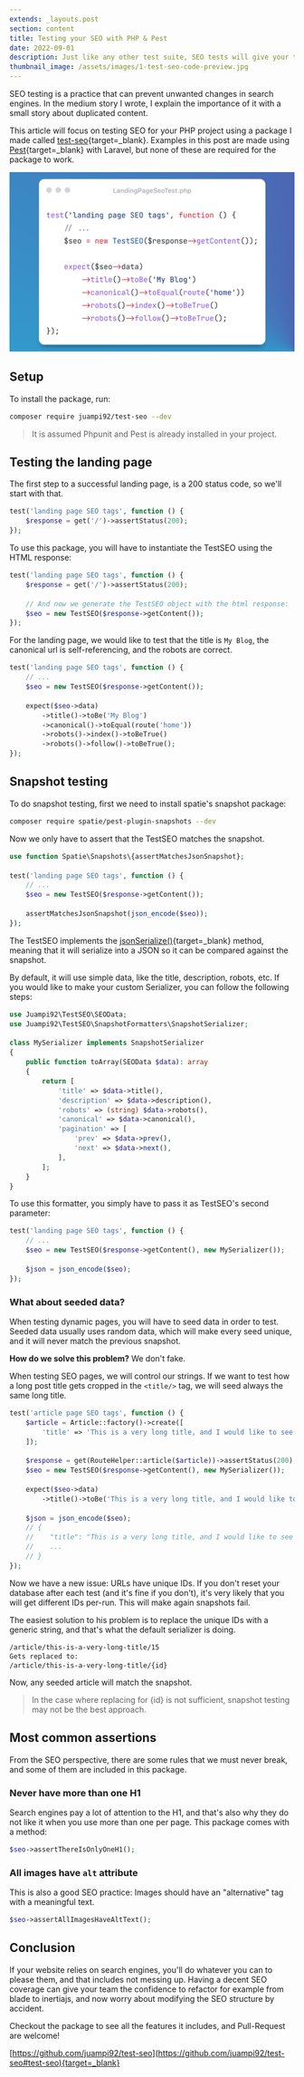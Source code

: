 ```yaml
---
extends: _layouts.post
section: content
title: Testing your SEO with PHP & Pest
date: 2022-09-01
description: Just like any other test suite, SEO tests will give your team confidence in your HTML structure and will prevent expensive mistakes.
thumbnail_image: /assets/images/1-test-seo-code-preview.jpg
---
```


SEO testing is a practice that can prevent unwanted changes in search engines.
In the medium story I wrote, I explain the importance of it with a small story about duplicated content.

This article will focus on testing SEO for your PHP project using a package I made called [test-seo](https://github.com/juampi92/test-seo){target=_blank}.
Examples in this post are made using [Pest](https://pestphp.com/){target=_blank} with Laravel, but none of these are required for the package to work.

![TestSEO Code Preview](/assets/images/1-test-seo-code-preview.jpg)

## Setup

To install the package, run:

```bash
composer require juampi92/test-seo --dev
```

> It is assumed Phpunit and Pest is already installed in your project.

## Testing the landing page

The first step to a successful landing page, is a 200 status code, so we'll start with that.

```php
test('landing page SEO tags', function () {
    $response = get('/')->assertStatus(200);
});
```

To use this package, you will have to instantiate the TestSEO using the HTML response:

```php
test('landing page SEO tags', function () {
    $response = get('/')->assertStatus(200);

    // And now we generate the TestSEO object with the html response:
    $seo = new TestSEO($response->getContent());
});
```

For the landing page, we would like to test that the title is `My Blog`, the canonical url is self-referencing, and the robots are correct.

```php
test('landing page SEO tags', function () {
    // ...
    $seo = new TestSEO($response->getContent());
    
    expect($seo->data)
        ->title()->toBe('My Blog')
        ->canonical()->toEqual(route('home'))
        ->robots()->index()->toBeTrue()
        ->robots()->follow()->toBeTrue();
});
```

## Snapshot testing

To do snapshot testing, first we need to install spatie's snapshot package:

```bash
composer require spatie/pest-plugin-snapshots --dev
```

Now we only have to assert that the TestSEO matches the snapshot.

```php
use function Spatie\Snapshots\{assertMatchesJsonSnapshot};

test('landing page SEO tags', function () {
    // ...
    $seo = new TestSEO($response->getContent());
    
    assertMatchesJsonSnapshot(json_encode($seo));
});
```

The TestSEO implements the [jsonSerialize()](https://www.php.net/manual/en/jsonserializable.jsonserialize.php){target=_blank} method, meaning that it will serialize into a JSON so it can be compared against the snapshot.

By default, it will use simple data, like the title, description, robots, etc. If you would like to make your custom Serializer, you can follow the following steps:

```php
use Juampi92\TestSEO\SEOData;
use Juampi92\TestSEO\SnapshotFormatters\SnapshotSerializer;

class MySerializer implements SnapshotSerializer
{
    public function toArray(SEOData $data): array
    {
        return [
            'title' => $data->title(),
            'description' => $data->description(),
            'robots' => (string) $data->robots(),
            'canonical' => $data->canonical(),
            'pagination' => [
                'prev' => $data->prev(),
                'next' => $data->next(),
            ],
        ];
    }
}
```

To use this formatter, you simply have to pass it as TestSEO's second parameter:

```php
test('landing page SEO tags', function () {
    // ...
    $seo = new TestSEO($response->getContent(), new MySerializer());
    
    $json = json_encode($seo);
});
```

### What about seeded data?

When testing dynamic pages, you will have to seed data in order to test. Seeded data usually uses random data, which will make every seed unique, and it will never match the previous snapshot.

**How do we solve this problem?** We don't fake.

When testing SEO pages, we will control our strings. If we want to test how a long post title gets cropped in the `<title/>` tag, we will seed always the same long title.

```php
test('article page SEO tags', function () {
    $article = Article::factory()->create([
        'title' => 'This is a very long title, and I would like to see it cropped',
    ]);

    $response = get(RouteHelper::article($article))->assertStatus(200);
    $seo = new TestSEO($response->getContent(), new MySerializer());
    
    expect($seo->data)
        ->title()->toBe('This is a very long title, and I would like to see it... - My Blog');

    $json = json_encode($seo);
    // {
    //    "title": "This is a very long title, and I would like to see it... - My Blog",
    //    ...
    // }
});
```

Now we have a new issue: URLs have unique IDs. If you don't reset your database after each test (and it's fine if you don't), it's very likely that you will get different IDs per-run. This will make again snapshots fail.

The easiest solution to his problem is to replace the unique IDs with a generic string, and that's what the default serializer is doing.

```
/article/this-is-a-very-long-title/15
Gets replaced to:
/article/this-is-a-very-long-title/{id}
```

Now, any seeded article will match the snapshot.

> In the case where replacing for {id} is not sufficient, snapshot testing may not be the best approach.

## Most common assertions

From the SEO perspective, there are some rules that we must never break, and some of them are included in this package.

### Never have more than one H1

Search engines pay a lot of attention to the H1, and that's also why they do not like it when you use more than one per page.
This package comes with a method:

```php
$seo->assertThereIsOnlyOneH1();
```

### All images have `alt` attribute

This is also a good SEO practice: Images should have an "alternative" tag with a meaningful text.

```php
$seo->assertAllImagesHaveAltText();
```

## Conclusion

If your website relies on search engines, you'll do whatever you can to please them, and that includes not messing up.
Having a decent SEO coverage can give your team the confidence to refactor for example from blade to inertiajs, and now worry about modifying the SEO structure by accident.

Checkout the package to see all the features it includes, and Pull-Request are welcome!

[https://github.com/juampi92/test-seo](https://github.com/juampi92/test-seo#test-seo){target=_blank}
